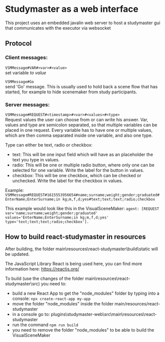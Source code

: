 # Studymaster as a web interface 
This project uses an embedded javalin web server to host a studymaster gui that 
communicates with the executor via websocket

## Protocol
### Client messages:
```VSMMessage#VAR#<var>#<value>```  
set variable <var> to value <value>

```VSMMessage#Go```  
send 'Go' message. This is usually used to hold back a scene flow that has started,
for example to hide scenemaker from study participants.

### Server messages:
```VSMMessage#REQUEST#<timestamp>#<var>#<values>#<type>```  
Request values the user can choose from or can write his answer.
Var, values and type are semicolon separated, so that multiple variables can be placed in one request. 
Every variable has to have one or multiple values, which are then comma separated inside one variable, and also one type.

Type can either be text, radio or checkbox:
* text: This will be one input field which will have as an placeholder the text you type in values.
* radio: This will be one or multiple radio button, where only one can be selected for one variable. Write the label for the button in values.
* checkbox: This will be one checkbox, which can be checked or unchecked. Write the label for the checkbox in values.


Example:
```VSMMessage#REQUEST#1615553956654#name;surname;weight;gender;graduated#EnterName;EnterSurname;in kg;m,f,d;yes#text;text;text;radio;checkbox```

This example would look like this in the VisualSceneMaker:
```agent: [REQUEST var='name;surname;weight;gender;graduated' values='EnterName;EnterSurname;in kg;m,f,d;yes' type='text;text;text;radio;checkbox'].```

## How to build react-studymaster in resources
After building, the folder main\resources\react-studymaster\build\static will be updated.

The JavaScript Library React is being used here, you can find more information here: https://reactjs.org/

To build (use the changes of the folder main\resources\react-studymaster\src) you need to:
* build a new React App to get the "node_modules" folder by typing into a console: ```npx create-react-app my-app```
* move the folder "node_modules" inside the folder main/resources/react-studymaster
* in a console go to: plugins\studymaster-web\src\main\resources\react-studymaster
* run the command ```npm run build```
* you need to remove the folder "node_modules" to be able to build the VisualSceneMaker